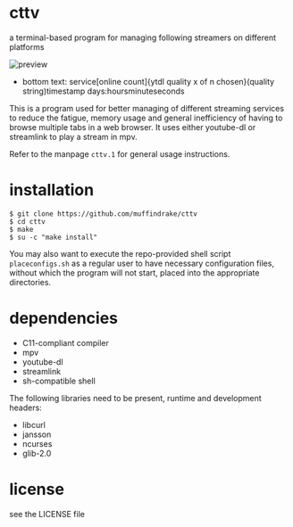 # cttv
a terminal-based program for managing following streamers on different platforms

![preview](https://i.imgur.com/3tBvWp1.png)
- bottom text: service[online count]{ytdl quality x of n chosen}(quality string)timestamp days:hoursminuteseconds

This is a program used for better managing of different streaming
services to reduce the fatigue, memory usage and general inefficiency of having
to browse multiple tabs in a web browser.
It uses either youtube-dl or streamlink to play a stream in mpv.

Refer to the manpage `cttv.1` for general usage instructions.

# installation

```
$ git clone https://github.com/muffindrake/cttv
$ cd cttv
$ make
$ su -c "make install"
```

You may also want to execute the repo-provided shell script `placeconfigs.sh`
as a regular user to have necessary configuration files, without which the
program will not start, placed into the appropriate directories.

# dependencies
- C11-compliant compiler
- mpv
- youtube-dl
- streamlink
- sh-compatible shell

The following libraries need to be present, runtime and development headers:
- libcurl
- jansson
- ncurses
- glib-2.0

# license
see the LICENSE file
